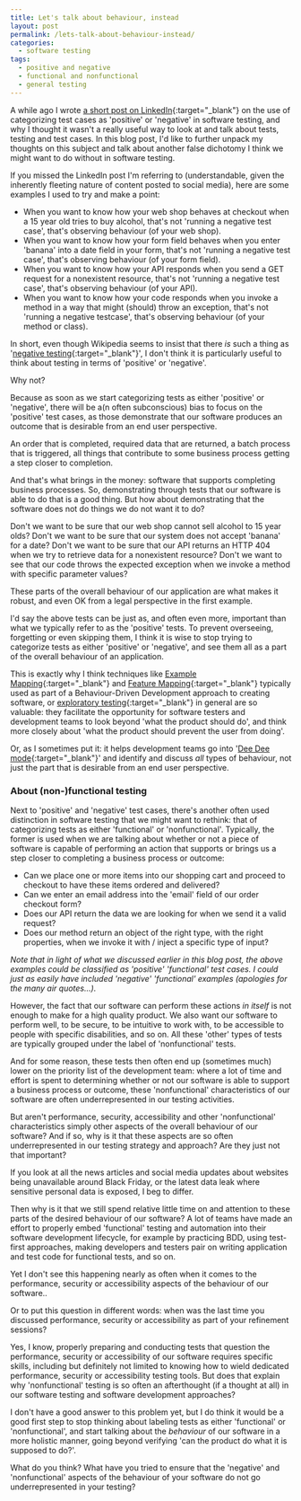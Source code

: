 ```yaml
---
title: Let's talk about behaviour, instead
layout: post
permalink: /lets-talk-about-behaviour-instead/
categories:
  - software testing
tags:
  - positive and negative
  - functional and nonfunctional
  - general testing
---
```

A while ago I wrote [a short post on LinkedIn](https://www.linkedin.com/feed/update/urn:li:activity:6855394465612386304/){:target="_blank"} on the use of categorizing test cases as 'positive' or 'negative' in software testing, and why I thought it wasn't a really useful way to look at and talk about tests, testing and test cases. In this blog post, I'd like to further unpack my thoughts on this subject and talk about another false dichotomy I think we might want to do without in software testing.

If you missed the LinkedIn post I'm referring to (understandable, given the inherently fleeting nature of content posted to social media), here are some examples I used to try and make a point:

* When you want to know how your web shop behaves at checkout when a 15 year old tries to buy alcohol, that's not 'running a negative test case', that's observing behaviour (of your web shop).
* When you want to know how your form field behaves when you enter 'banana' into a date field in your form, that's not 'running a negative test case', that's observing behaviour (of your form field).
* When you want to know how your API responds when you send a GET request for a nonexistent resource, that's not 'running a negative test case', that's observing behaviour (of your API).
* When you want to know how your code responds when you invoke a method in a way that might (should) throw an exception, that's not 'running a negative testcase', that's observing behaviour (of your method or class).

In short, even though Wikipedia seems to insist that there _is_ such a thing as '[negative testing](https://en.wikipedia.org/wiki/Negative_testing){:target="_blank"}', I don't think it is particularly useful to think about testing in terms of 'positive' or 'negative'.

Why not?

Because as soon as we start categorizing tests as either 'positive' or 'negative', there will be a(n often subconscious) bias to focus on the 'positive' test cases, as those demonstrate that our software produces an outcome that is desirable from an end user perspective.

An order that is completed, required data that are returned, a batch process that is triggered, all things that contribute to some business process getting a step closer to completion.

And that's what brings in the money: software that supports completing business processes. So, demonstrating through tests that our software is able to do that is a good thing. But how about demonstrating that the software does not do things we do not want it to do?

Don't we want to be sure that our web shop cannot sell alcohol to 15 year olds? Don't we want to be sure that our system does not accept 'banana' for a date? Don't we want to be sure that our API returns an HTTP 404 when we try to retrieve data for a nonexistent resource? Don't we want to see that our code throws the expected exception when we invoke a method with specific parameter values?

These parts of the overall behaviour of our application are what makes it robust, and even OK from a legal perspective in the first example.

I'd say the above tests can be just as, and often even more, important than what we typically refer to as the 'positive' tests. To prevent overseeing, forgetting or even skipping them, I think it is wise to stop trying to categorize tests as either 'positive' or 'negative', and see them all as a part of the overall behaviour of an application.

This is exactly why I think techniques like [Example Mapping](https://cucumber.io/blog/bdd/example-mapping-introduction/){:target="_blank"} and [Feature Mapping](https://johnfergusonsmart.com/feature-mapping-a-lightweight-requirements-discovery-practice-for-agile-teams/){:target="_blank"} typically used as part of a Behaviour-Driven Development approach to creating software, or [exploratory testing](https://www.goodreads.com/book/show/15980494-explore-it){:target="_blank"} in general are so valuable: they facilitate the opportunity for software testers and development teams to look beyond 'what the product should do', and think more closely about 'what the product should prevent the user from doing'.

Or, as I sometimes put it: it helps development teams go into '[Dee Dee mode](https://www.youtube.com/watch?v=RHfZdWcCIWc){:target="_blank"}' and identify and discuss _all_ types of behaviour, not just the part that is desirable from an end user perspective.

### About (non-)functional testing
Next to 'positive' and 'negative' test cases, there's another often used distinction in software testing that we might want to rethink: that of categorizing tests as either 'functional' or 'nonfunctional'. Typically, the former is used when we are talking about whether or not a piece of software is capable of performing an action that supports or brings us a step closer to completing a business process or outcome:

* Can we place one or more items into our shopping cart and proceed to checkout to have these items ordered and delivered?
* Can we enter an email address into the 'email' field of our order checkout form?
* Does our API return the data we are looking for when we send it a valid request?
* Does our method return an object of the right type, with the right properties, when we invoke it with / inject a specific type of input?

_Note that in light of what we discussed earlier in this blog post, the above examples could be classified as 'positive' 'functional' test cases. I could just as easily have included 'negative' 'functional' examples (apologies for the many air quotes...)._

However, the fact that our software can perform these actions _in itself_ is not enough to make for a high quality product. We also want our software to perform well, to be secure, to be intuitive to work with, to be accessible to people with specific disabilities, and so on. All these 'other' types of tests are typically grouped under the label of 'nonfunctional' tests.

And for some reason, these tests then often end up (sometimes much) lower on the priority list of the development team: where a lot of time and effort is spent to determining whether or not our software is able to support a business process or outcome, these 'nonfunctional' characteristics of our software are often underrepresented in our testing activities.

But aren't performance, security, accessibility and other 'nonfunctional' characteristics simply other aspects of the overall behaviour of our software? And if so, why is it that these aspects are so often underrepresented in our testing strategy and approach? Are they just not that important?

If you look at all the news articles and social media updates about websites being unavailable around Black Friday, or the latest data leak where sensitive personal data is exposed, I beg to differ.

Then why is it that we still spend relative little time on and attention to these parts of the desired behaviour of our software? A lot of teams have made an effort to properly embed 'functional' testing and automation into their software development lifecycle, for example by practicing BDD, using test-first approaches, making developers and testers pair on writing application and test code for functional tests, and so on.

Yet I don't see this happening nearly as often when it comes to the performance, security or accessibility aspects of the behaviour of our software..

Or to put this question in different words: when was the last time you discussed performance, security or accessibility as part of your refinement sessions?

Yes, I know, properly preparing and conducting tests that question the performance, security or accessibility of our software requires specific skills, including but definitely not limited to knowing how to wield dedicated performance, security or accessibility testing tools. But does that explain why 'nonfunctional' testing is so often an afterthought (if a thought at all) in our software testing and software development approaches?

I don't have a good answer to this problem yet, but I do think it would be a good first step to stop thinking about labeling tests as either 'functional' or 'nonfunctional', and start talking about the _behaviour_ of our software in a more holistic manner, going beyond verifying 'can the product do what it is supposed to do?'.

What do you think? What have you tried to ensure that the 'negative' and 'nonfunctional' aspects of the behaviour of your software do not go underrepresented in your testing?